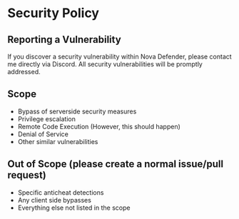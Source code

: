 # Security Policy

## Reporting a Vulnerability
If you discover a security vulnerability within Nova Defender, please contact me directly via Discord. All security vulnerabilities will be promptly addressed.

## Scope
- Bypass of serverside security measures
- Privilege escalation
- Remote Code Execution (However, this should happen)
- Denial of Service
- Other similar vulnerabilities

## Out of Scope (please create a normal issue/pull request)
- Specific anticheat detections
- Any client side bypasses
- Everything else not listed in the scope
